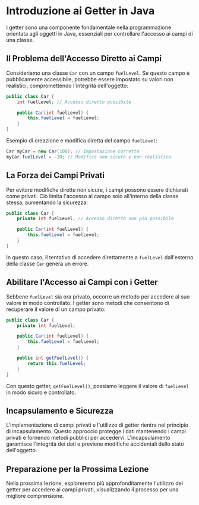 # Introduzione ai Getter in Java

I getter sono una componente fondamentale nella programmazione orientata agli oggetti in Java, essenziali per controllare l'accesso ai campi di una classe.

## Il Problema dell'Accesso Diretto ai Campi
Consideriamo una classe `Car` con un campo `fuelLevel`. Se questo campo è pubblicamente accessibile, potrebbe essere impostato su valori non realistici, compromettendo l'integrità dell'oggetto:

```java
public class Car {
    int fuelLevel; // Accesso diretto possibile

    public Car(int fuelLevel) {
        this.fuelLevel = fuelLevel;
    }
}
```

Esempio di creazione e modifica diretta del campo `fuelLevel`:

```java
Car myCar = new Car(100); // Impostazione corretta
myCar.fuelLevel = -10; // Modifica non sicura e non realistica
```

## La Forza dei Campi Privati
Per evitare modifiche dirette non sicure, i campi possono essere dichiarati come privati. Ciò limita l'accesso al campo solo all'interno della classe stessa, aumentando la sicurezza:

```java
public class Car {
    private int fuelLevel; // Accesso diretto non più possibile

    public Car(int fuelLevel) {
        this.fuelLevel = fuelLevel;
    }
}
```

In questo caso, il tentativo di accedere direttamente a `fuelLevel` dall'esterno della classe `Car` genera un errore.

## Abilitare l'Accesso ai Campi con i Getter
Sebbene `fuelLevel` sia ora privato, occorre un metodo per accedere al suo valore in modo controllato. I getter sono metodi che consentono di recuperare il valore di un campo privato:

```java
public class Car {
    private int fuelLevel;

    public Car(int fuelLevel) {
        this.fuelLevel = fuelLevel;
    }

    public int getFuelLevel() {
        return this.fuelLevel;
    }
}
```

Con questo getter, `getFuelLevel()`, possiamo leggere il valore di `fuelLevel` in modo sicuro e controllato.

## Incapsulamento e Sicurezza
L'implementazione di campi privati e l'utilizzo di getter rientra nel principio di incapsulamento. Questo approccio protegge i dati mantenendo i campi privati e fornendo metodi pubblici per accedervi. L'incapsulamento garantisce l'integrità dei dati e previene modifiche accidentali dello stato dell'oggetto.

## Preparazione per la Prossima Lezione
Nella prossima lezione, esploreremo più approfonditamente l'utilizzo dei getter per accedere ai campi privati, visualizzando il processo per una migliore comprensione.

